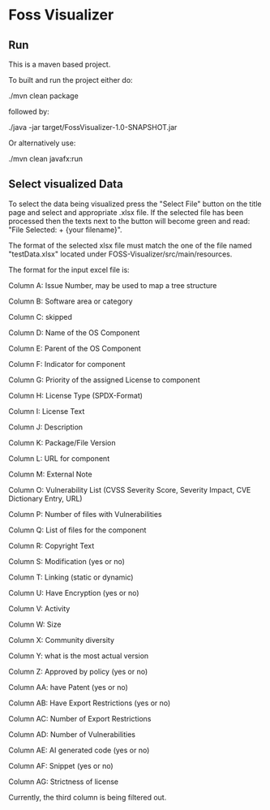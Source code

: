 <h1>Foss Visualizer</h1>

<h2>Run</h2>

This is a maven based project.

To built and run the project either do:

./mvn clean package

followed by:

./java -jar target/FossVisualizer-1.0-SNAPSHOT.jar

Or alternatively use:

./mvn clean javafx:run

<h2>Select visualized Data</h2>

To select the data being visualized press the "Select File" button on the title page and select and appropriate .xlsx file.
If the selected file has been processed then the texts next to the button will become green and read: "File Selected: + {your filename}".

The format of the selected xlsx file must match the one of the file named "testData.xlsx" located under FOSS-Visualizer/src/main/resources.

The format for the input excel file is:

Column A: Issue Number, may be used to map a tree structure

Column B: Software area or category


Column C: skipped

Column D: Name of the OS Component

Column E: Parent of the OS Component

Column F: Indicator for component

Column G: Priority of the assigned License to component

Column H: License Type (SPDX-Format)

Column I: License Text

Column J: Description

Column K: Package/File Version

Column L: URL for component

Column M: External Note

Column O: Vulnerability List (CVSS Severity Score, Severity Impact, CVE Dictionary Entry, URL)

Column P: Number of files with Vulnerabilities

Column Q: List of files for the component

Column R: Copyright Text

Column S: Modification (yes or no)

Column T: Linking (static or dynamic)

Column U: Have Encryption (yes or no)

Column V: Activity

Column W: Size

Column X: Community diversity

Column Y: what is the most actual version

Column Z: Approved by policy (yes or no)

Column AA: have Patent (yes or no)

Column AB: Have Export Restrictions (yes or no)

Column AC: Number of Export Restrictions

Column AD: Number of Vulnerabilities

Column AE: AI generated code (yes or no)

Column AF: Snippet (yes or no)

Column AG: Strictness of license

Currently, the third column is being filtered out. 